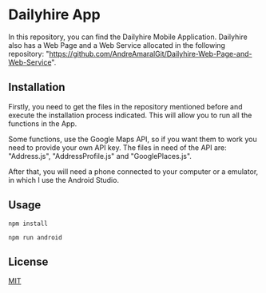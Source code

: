 # Dailyhire App

In this repository, you can find the Dailyhire Mobile Application. Dailyhire also has a Web Page and a Web Service allocated in the following repository: "https://github.com/AndreAmaralGit/Dailyhire-Web-Page-and-Web-Service". 

## Installation

Firstly, you need to get the files in the repository mentioned before and execute the installation process indicated. This will allow you to run all the functions in the App.

Some functions, use the Google Maps API, so if you want them to work you need to provide your own API key. The files in need of the API are: "Address.js", "AddressProfile.js" and "GooglePlaces.js".

After that, you will need a phone connected to your computer or a emulator, in which I use the Android Studio.

## Usage

```console
npm install

npm run android
```

## License
[MIT](https://choosealicense.com/licenses/mit/)
